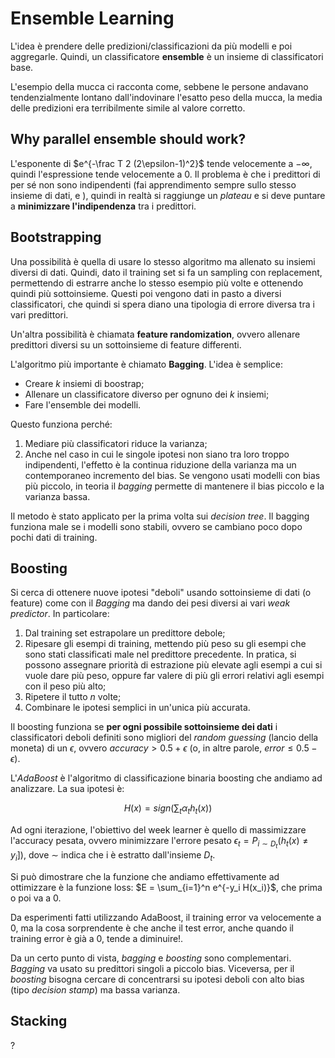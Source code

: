 # Ensemble Learning
L'idea è prendere delle predizioni/classificazioni da più modelli e poi aggregarle. Quindi, un classificatore **ensemble** è un insieme di classificatori base.

L'esempio della mucca ci racconta come, sebbene le persone andavano tendenzialmente lontano dall'indovinare l'esatto peso della mucca, la media delle predizioni era terribilmente simile al valore corretto.

## Why parallel ensemble should work?

L'esponente di $e^{-\frac T 2 (2\epsilon-1)^2}$ tende velocemente a $-\infty$, quindi l'espressione tende velocemente a 0. Il problema è che i predittori di per sé non sono indipendenti (fai apprendimento sempre sullo stesso insieme di dati, e ), quindi in realtà si raggiunge un _plateau_ e si deve puntare a **minimizzare l'indipendenza** tra i predittori.

## Bootstrapping
Una possibilità è quella di usare lo stesso algoritmo ma allenato su insiemi diversi di dati. Quindi, dato il training set si fa un sampling con replacement, permettendo di estrarre anche lo stesso esempio più volte e ottenendo quindi più sottoinsieme. Questi poi vengono dati in pasto a diversi classificatori, che quindi si spera diano una tipologia di errore diversa tra i vari predittori.

Un'altra possibilità è chiamata **feature randomization**, ovvero allenare predittori diversi su un sottoinsieme di feature differenti.

L'algoritmo più importante è chiamato **Bagging**. L'idea è semplice:

* Creare _k_ insiemi di boostrap;
* Allenare un classificatore diverso per ognuno dei _k_ insiemi;
* Fare l'ensemble dei modelli.

Questo funziona perché:

1. Mediare più classificatori riduce la varianza;
2. Anche nel caso in cui le singole ipotesi non siano tra loro troppo indipendenti, l'effetto è la continua riduzione della varianza ma un contemporaneo incremento del bias. Se vengono usati modelli con bias più piccolo, in teoria il _bagging_ permette di mantenere il bias piccolo e la varianza bassa.

Il metodo è stato applicato per la prima volta sui _decision tree_. Il bagging funziona male se i modelli sono stabili, ovvero se cambiano poco dopo pochi dati di training.

## Boosting

Si cerca di ottenere nuove ipotesi "deboli" usando sottoinsieme di dati (o feature) come con il _Bagging_ ma dando dei pesi diversi ai vari _weak predictor_. In particolare:

1. Dal training set estrapolare un predittore debole;
2. Ripesare gli esempi di training, mettendo più peso su gli esempi che sono stati classificati male nel predittore precedente. In pratica, si possono assegnare priorità di estrazione più elevate agli esempi a cui si vuole dare più peso, oppure far valere di più gli errori relativi agli esempi con il peso più alto;
3. Ripetere il tutto _n_ volte;
4. Combinare le ipotesi semplici in un'unica più accurata.

Il boosting funziona se __per ogni possibile sottoinsieme dei dati__ i classificatori deboli definiti sono migliori del _random guessing_ (lancio della moneta) di un $\epsilon$, ovvero $accuracy > 0.5 + \epsilon$ (o, in altre parole, $error \le 0.5 - \epsilon$).

L'_AdaBoost_ è l'algoritmo di classificazione binaria boosting che andiamo ad analizzare. La sua ipotesi è:

$$
H(x) = sign(\sum_t \alpha_t h_t(x))
$$

Ad ogni iterazione, l'obiettivo del week learner è quello di massimizzare l'accuracy pesata, ovvero minimizzare l'errore pesato $\epsilon_t = P_{i \sim D_t}(h_t(x) \ne y_i])$, dove $\sim$ indica che i è estratto dall'insieme $D_t$.

Si può dimostrare che la funzione che andiamo effettivamente ad ottimizzare è la funzione loss: $E = \sum_{i=1}^n e^{-y_i H(x_i)}$, che prima o poi va a 0.

Da esperimenti fatti utilizzando AdaBoost, il training error va velocemente a 0, ma la cosa sorprendente è che anche il test error, anche quando il training error è già a 0, tende a diminuire!.

Da un certo punto di vista, _bagging_ e _boosting_ sono complementari. _Bagging_ va usato su predittori singoli a piccolo bias. Viceversa, per il _boosting_ bisogna cercare di concentrarsi su ipotesi deboli con alto bias (tipo _decision stamp_) ma bassa varianza.

## Stacking

?

